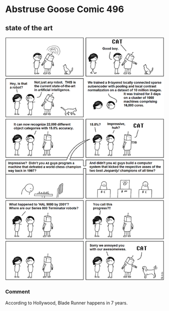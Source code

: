 # Abstruse Goose Comic 496
## state of the art

![image](the_singularity_is_way_over_there.png)
### Comment
According to Hollywood, Blade Runner happens in 7 years.
